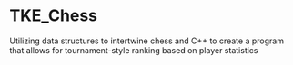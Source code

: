 # TKE_Chess
Utilizing data structures to intertwine chess and C++ to create a program that allows for tournament-style ranking based on player statistics
